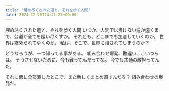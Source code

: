 ```yaml
---
title: "埋め尽くされた道と、それを歩く人間"
date: 2024-12-20T14:21:23+09:00
---
```

埋め尽くされた道と、それを歩く人間
いつか、人間では歩けない遥か遠くまで、公道が全てを覆い尽くすか。
それとも、どこまでも加速していくのか。
世界は縮められてゆくのか。
私は、そこで、世界に潰されてしまうのか？

どうなろうが、一つ知ってる事がある。
組み合わせ爆発、勘違い、こいつらは。
そうさせないために、今も戦ってんだってな。
今でも共通の敵担ってんだ。

それに仮に全部潰したとこで、また新しくまとめ直すんだろ？
組み合わせの爆発だ。
